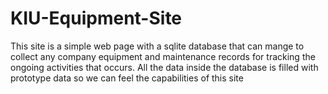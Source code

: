 # KIU-Equipment-Site
This site is a simple web page with a sqlite database that can mange to collect any company equipment and maintenance records for tracking the ongoing activities that occurs.
All the data inside the database is filled with prototype data so we can feel the capabilities of this site
